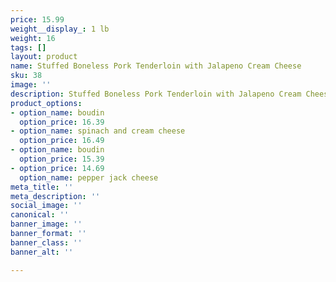 ```yaml
---
price: 15.99
weight__display_: 1 lb
weight: 16
tags: []
layout: product
name: Stuffed Boneless Pork Tenderloin with Jalapeno Cream Cheese
sku: 38
image: ''
description: Stuffed Boneless Pork Tenderloin with Jalapeno Cream Cheese
product_options:
- option_name: boudin
  option_price: 16.39
- option_name: spinach and cream cheese
  option_price: 16.49
- option_name: boudin
  option_price: 15.39
- option_price: 14.69
  option_name: pepper jack cheese
meta_title: ''
meta_description: ''
social_image: ''
canonical: ''
banner_image: ''
banner_format: ''
banner_class: ''
banner_alt: ''

---
```

